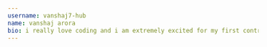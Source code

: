 ```yaml
---
username: vanshaj7-hub
name: vanshaj arora
bio: i really love coding and i am extremely excited for my first contribution in whatever form.
---
```

